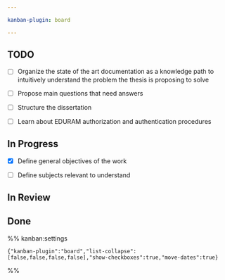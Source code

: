 ```yaml
---

kanban-plugin: board

---
```


## TODO

- [ ] Organize the state of the art documentation as a knowledge path to intuitively understand the problem the thesis is proposing to solve
- [ ] Propose main questions that need answers
- [ ] Structure the dissertation
- [ ] Learn about EDURAM authorization and authentication procedures


## In Progress

- [x] Define general objectives of the work
- [ ] Define subjects relevant to understand


## In Review



## Done





%% kanban:settings
```
{"kanban-plugin":"board","list-collapse":[false,false,false,false],"show-checkboxes":true,"move-dates":true}
```
%%